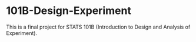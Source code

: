 # 101B-Design-Experiment
This is a final project for STATS 101B (Introduction to Design and Analysis of Experiment).
